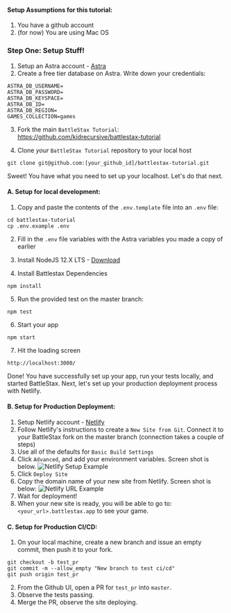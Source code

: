 #### Setup Assumptions for this tutorial:
1. You have a github account
2. (for now) You are using Mac OS

### Step One: Setup Stuff!
1. Setup an Astra account - [Astra](https://astra.datastax.com/)
2. Create a free tier database on Astra. Write down your credentials: 
```
ASTRA_DB_USERNAME=
ASTRA_DB_PASSWORD=
ASTRA_DB_KEYSPACE=
ASTRA_DB_ID=
ASTRA_DB_REGION=
GAMES_COLLECTION=games
```
3. Fork the main `BattleStax Tutorial`: https://github.com/kidrecursive/battlestax-tutorial

4. Clone _your_ `BattleStax Tutorial` repository to your local host
```
git clone git@github.com:[your_github_id]/battlestax-tutorial.git
```

Sweet! You have what you need to set up your localhost. Let's do that next.

#### A. Setup for local development:
1. Copy and paste the contents of the `.env.template` file into an `.env` file:
```
cd battlestax-tutorial
cp .env.example .env
```
2. Fill in the `.env` file variables with the Astra variables you made a copy of earlier

3. Install NodeJS 12.X LTS - [Download](https://nodejs.org/en/download/) 

4. Install Battlestax Dependencies
```
npm install
```

5. Run the provided test on the master branch:
``` 
npm test
```

6. Start your app
```
npm start
```

7. Hit the loading screen
```
http://localhost:3000/
```

Done! You have successfully set up your app, run your tests locally, and started BattleStax.
Next, let's set up your production deployment process with Netlify.

#### B. Setup for Production Deployment:
1. Setup Netlify account - [Netlify](https://www.netlify.com)
2. Follow Netlify's instructions to create a `New Site from Git`. Connect it to your BattleStax fork on the master branch (connection takes a couple of steps)
3. Use all of the defaults for `Basic Build Settings`
4. Click `Advanced`, and add your environment variables. Screen shot is below.
![Netlify Setup Example](https://raw.githubusercontent.com/kidrecursive/battlestax-tutorial/step-1/tutorial/netlify_setup.png)
5. Click `Deploy Site`
6. Copy the domain name of your new site from Netlify. Screen shot is below:
![Netlify URL Example](https://raw.githubusercontent.com/kidrecursive/battlestax-tutorial/step-1/tutorial/netlify_url.png)
7. Wait for deployment!
8. When your new site is ready, you will be able to go to: `<your_url>.battlestax.app` to see your game.

#### C. Setup for Production CI/CD:
1. On your local machine, create a new branch and issue an empty commit, then push it to your fork.
```
git checkout -b test_pr
git commit -m --allow_empty "New branch to test ci/cd"
git push origin test_pr
```
2. From the Github UI, open a PR for `test_pr` into `master`. 
3. Observe the tests passing.
4. Merge the PR, observe the site deploying.
